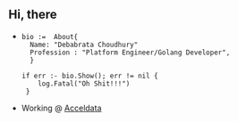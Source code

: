 ## Hi, there
- ```
  bio :=  About{
    Name: "Debabrata Choudhury"
    Profession : "Platform Engineer/Golang Developer",
    }
    
  if err :- bio.Show(); err != nil {
      log.Fatal("Oh Shit!!!")
   }

-  Working @ [Acceldata](https://acceldata.io)
    
